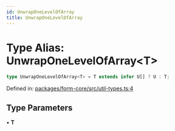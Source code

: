```yaml
---
id: UnwrapOneLevelOfArray
title: UnwrapOneLevelOfArray
---
```


# Type Alias: UnwrapOneLevelOfArray\<T\>

```ts
type UnwrapOneLevelOfArray<T> = T extends infer U[] ? U : T;
```

Defined in: [packages/form-core/src/util-types.ts:4](https://github.com/TanStack/form/blob/main/packages/form-core/src/util-types.ts#L4)

## Type Parameters

• **T**
